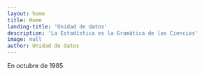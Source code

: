 ```yaml
---
layout: home
title: Home
landing-title: 'Unidad de datos'
description: 'La Estadística es la Gramática de las Ciencias'
image: null
author: Unidad de datos
---
```

En octubre de 1985
